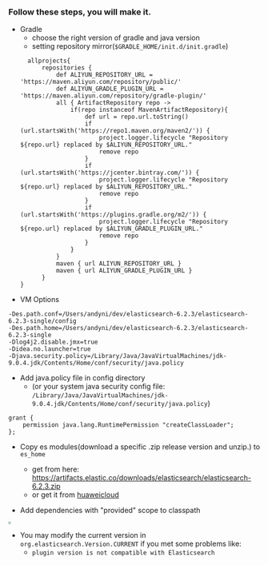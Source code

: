 ### Follow these steps, you will make it.
- Gradle
  - choose the right version of gradle and java version
  - setting repository mirror(`$GRADLE_HOME/init.d/init.gradle`)
  ```shell
    allprojects{
        repositories {
            def ALIYUN_REPOSITORY_URL = 'https://maven.aliyun.com/repository/public/'
            def ALIYUN_GRADLE_PLUGIN_URL = 'https://maven.aliyun.com/repository/gradle-plugin/'
            all { ArtifactRepository repo ->
                if(repo instanceof MavenArtifactRepository){
                    def url = repo.url.toString()
                    if (url.startsWith('https://repo1.maven.org/maven2/')) {
                        project.logger.lifecycle "Repository ${repo.url} replaced by $ALIYUN_REPOSITORY_URL."
                        remove repo
                    }
                    if (url.startsWith('https://jcenter.bintray.com/')) {
                        project.logger.lifecycle "Repository ${repo.url} replaced by $ALIYUN_REPOSITORY_URL."
                        remove repo
                    }
                    if (url.startsWith('https://plugins.gradle.org/m2/')) {
                        project.logger.lifecycle "Repository ${repo.url} replaced by $ALIYUN_GRADLE_PLUGIN_URL."
                        remove repo
                    }
                }
            }
            maven { url ALIYUN_REPOSITORY_URL }
            maven { url ALIYUN_GRADLE_PLUGIN_URL }
        }
  } 
  ```
- VM Options
```shell
-Des.path.conf=/Users/andyni/dev/elasticsearch-6.2.3/elasticsearch-6.2.3-single/config
-Des.path.home=/Users/andyni/dev/elasticsearch-6.2.3/elasticsearch-6.2.3-single
-Dlog4j2.disable.jmx=true
-Didea.no.launcher=true
-Djava.security.policy=/Library/Java/JavaVirtualMachines/jdk-9.0.4.jdk/Contents/Home/conf/security/java.policy
```

- Add java.policy file in config directory
  - (or your system java security config file: `/Library/Java/JavaVirtualMachines/jdk-9.0.4.jdk/Contents/Home/conf/security/java.policy`)
```shell
grant {
    permission java.lang.RuntimePermission "createClassLoader";
};
```

- Copy es modules(download a specific .zip release version and unzip.) to `es_home`
  - get from here: https://artifacts.elastic.co/downloads/elasticsearch/elasticsearch-6.2.3.zip
  - or get it from [huaweicloud](https://repo.huaweicloud.com/elasticsearch/6.2.3/elasticsearch-6.2.3.tar.gz)

- Add dependencies with "provided" scope to classpath
<img src="https://cdn.jsdelivr.net/gh/promise2mm/pics/yiming/md/20220121011043.png" style="zoom:30%;" />

- You may modify the current version in `org.elasticsearch.Version.CURRENT` if you met some problems like:
  - `plugin version is not compatible with Elasticsearch`
